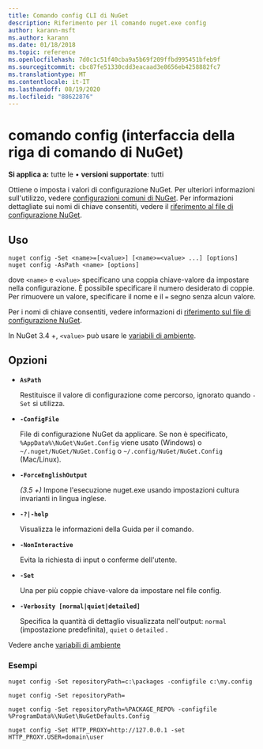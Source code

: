 ```yaml
---
title: Comando config CLI di NuGet
description: Riferimento per il comando nuget.exe config
author: karann-msft
ms.author: karann
ms.date: 01/18/2018
ms.topic: reference
ms.openlocfilehash: 7d0c1c51f40cba9a5b69f209ffbd995451bfeb9f
ms.sourcegitcommit: cbc87fe51330cdd3eacaad3e8656eb4258882fc7
ms.translationtype: MT
ms.contentlocale: it-IT
ms.lasthandoff: 08/19/2020
ms.locfileid: "88622876"
---
```

# <a name="config-command-nuget-cli"></a>comando config (interfaccia della riga di comando di NuGet)

**Si applica a:** tutte le &bullet; **versioni supportate**: tutti

Ottiene o imposta i valori di configurazione NuGet. Per ulteriori informazioni sull'utilizzo, vedere [configurazioni comuni di NuGet](../../consume-packages/configuring-nuget-behavior.md). Per informazioni dettagliate sui nomi di chiave consentiti, vedere il [riferimento al file di configurazione NuGet](../nuget-config-file.md).

## <a name="usage"></a>Uso

```cli
nuget config -Set <name>=[<value>] [<name>=<value> ...] [options]
nuget config -AsPath <name> [options]
```

dove `<name>` e `<value>` specificano una coppia chiave-valore da impostare nella configurazione. È possibile specificare il numero desiderato di coppie. Per rimuovere un valore, specificare il nome e il `=` segno senza alcun valore.

Per i nomi di chiave consentiti, vedere informazioni di [riferimento sul file di configurazione NuGet](../nuget-config-file.md).

In NuGet 3.4 +, `<value>` può usare le [variabili di ambiente](cli-ref-environment-variables.md).

## <a name="options"></a>Opzioni


- **`AsPath`**

  Restituisce il valore di configurazione come percorso, ignorato quando `-Set` si utilizza.

- **`-ConfigFile`**

  File di configurazione NuGet da applicare. Se non è specificato, `%AppData%\NuGet\NuGet.Config` viene usato (Windows) o `~/.nuget/NuGet/NuGet.Config` o `~/.config/NuGet/NuGet.Config` (Mac/Linux).

- **`-ForceEnglishOutput`**

  *(3.5 +)* Impone l'esecuzione nuget.exe usando impostazioni cultura invarianti in lingua inglese.

- **`-?|-help`**

  Visualizza le informazioni della Guida per il comando.

- **`-NonInteractive`**

  Evita la richiesta di input o conferme dell'utente.

- **`-Set`**

  Una per più coppie chiave-valore da impostare nel file config.

- **`-Verbosity [normal|quiet|detailed]`**

  Specifica la quantità di dettaglio visualizzata nell'output: `normal` (impostazione predefinita), `quiet` o `detailed` .

Vedere anche [variabili di ambiente](cli-ref-environment-variables.md)

### <a name="examples"></a>Esempi

```cli
nuget config -Set repositoryPath=c:\packages -configfile c:\my.config

nuget config -Set repositoryPath=

nuget config -Set repositoryPath=%PACKAGE_REPO% -configfile %ProgramData%\NuGet\NuGetDefaults.Config

nuget config -Set HTTP_PROXY=http://127.0.0.1 -set HTTP_PROXY.USER=domain\user
```
